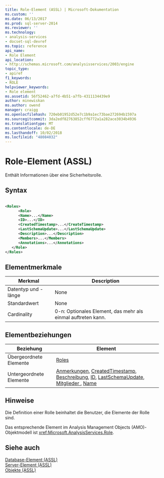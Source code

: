```yaml
---
title: Role-Element (ASSL) | Microsoft-Dokumentation
ms.custom: ''
ms.date: 06/13/2017
ms.prod: sql-server-2014
ms.reviewer: ''
ms.technology:
- analysis-services
- docset-sql-devref
ms.topic: reference
api_name:
- Role Element
api_location:
- http://schemas.microsoft.com/analysisservices/2003/engine
topic_type:
- apiref
f1_keywords:
- ROLE
helpviewer_keywords:
- Role element
ms.assetid: 56f52462-a7fd-4b51-a7fb-4311134439e9
author: minewiskan
ms.author: owend
manager: craigg
ms.openlocfilehash: 720eb01952d52e7c1b9a1ec73bae272694b1597a
ms.sourcegitcommit: 3da2edf82763852cff6772a1a282ace3034b4936
ms.translationtype: MT
ms.contentlocale: de-DE
ms.lasthandoff: 10/02/2018
ms.locfileid: "48084032"
---
```

# <a name="role-element-assl"></a>Role-Element (ASSL)
  Enthält Informationen über eine Sicherheitsrolle.  
  
## <a name="syntax"></a>Syntax  
  
```xml  
  
<Roles>  
      <Role>  
      <Name>...</Name>  
      <ID>...</ID>  
      <CreatedTimestamp>...</CreateTimestamp>  
      <LastSchemaUpdate>...</LastSchemaUpdate>  
      <Description>...</Description>  
      <Members>...</Members>  
      <Annotations>...</Annotations>  
   </Role>  
</Roles>  
```  
  
## <a name="element-characteristics"></a>Elementmerkmale  
  
|Merkmal|Description|  
|--------------------|-----------------|  
|Datentyp und -länge|None|  
|Standardwert|None|  
|Cardinality|0-n: Optionales Element, das mehr als einmal auftreten kann.|  
  
## <a name="element-relationships"></a>Elementbeziehungen  
  
|Beziehung|Element|  
|------------------|-------------|  
|Übergeordnete Elemente|[Roles](../collections/roles-element-assl.md)|  
|Untergeordnete Elemente|[Anmerkungen](../collections/annotations-element-assl.md), [CreatedTimestamp](../properties/createdtimestamp-element-assl.md), [Beschreibung](../properties/description-element-assl.md), [ID](../properties/id-element-assl.md), [LastSchemaUpdate](../properties/lastschemaupdate-element-assl.md), [Mitglieder ](../collections/members-element-assl.md), [Name](../properties/name-element-assl.md)|  
  
## <a name="remarks"></a>Hinweise  
 Die Definition einer Rolle beinhaltet die Benutzer, die Elemente der Rolle sind.  
  
 Das entsprechende Element im Analysis Management Objects (AMO)-Objektmodell ist <xref:Microsoft.AnalysisServices.Role>.  
  
## <a name="see-also"></a>Siehe auch  
 [Database-Element &#40;ASSL&#41;](database-element-assl.md)   
 [Server-Element &#40;ASSL&#41;](server-element-assl.md)   
 [Objekte &#40;ASSL&#41;](objects-assl.md)  
  
  
